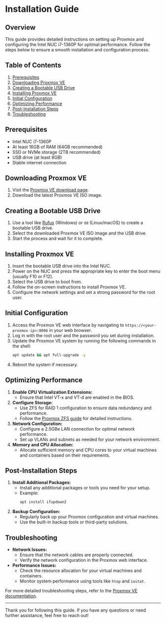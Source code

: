 # Installation Guide

## Overview

This guide provides detailed instructions on setting up Proxmox and configuring the Intel NUC i7-1360P for optimal performance. Follow the steps below to ensure a smooth installation and configuration process.

## Table of Contents

1. [Prerequisites](#prerequisites)
2. [Downloading Proxmox VE](#downloading-proxmox-ve)
3. [Creating a Bootable USB Drive](#creating-a-bootable-usb-drive)
4. [Installing Proxmox VE](#installing-proxmox-ve)
5. [Initial Configuration](#initial-configuration)
6. [Optimizing Performance](#optimizing-performance)
7. [Post-Installation Steps](#post-installation-steps)
8. [Troubleshooting](#troubleshooting)

## Prerequisites

- Intel NUC i7-1360P
- At least 16GB of RAM (64GB recommended)
- SSD or NVMe storage (2TB recommended)
- USB drive (at least 8GB)
- Stable internet connection

## Downloading Proxmox VE

1. Visit the [Proxmox VE download page](https://www.proxmox.com/en/downloads).
2. Download the latest Proxmox VE ISO image.

## Creating a Bootable USB Drive

1. Use a tool like [Rufus](https://rufus.ie/) (Windows) or `dd` (Linux/macOS) to create a bootable USB drive.
2. Select the downloaded Proxmox VE ISO image and the USB drive.
3. Start the process and wait for it to complete.

## Installing Proxmox VE

1. Insert the bootable USB drive into the Intel NUC.
2. Power on the NUC and press the appropriate key to enter the boot menu (usually F10 or F12).
3. Select the USB drive to boot from.
4. Follow the on-screen instructions to install Proxmox VE.
5. Configure the network settings and set a strong password for the root user.

## Initial Configuration

1. Access the Proxmox VE web interface by navigating to `https://<your-proxmox-ip>:8006` in your web browser.
2. Log in with the root user and the password you set during installation.
3. Update the Proxmox VE system by running the following commands in the shell:
   ```sh
   apt update && apt full-upgrade -y
   ```
4. Reboot the system if necessary.

## Optimizing Performance

1. **Enable CPU Virtualization Extensions:**
   - Ensure that Intel VT-x and VT-d are enabled in the BIOS.
2. **Configure Storage:**
   - Use ZFS for RAID 1 configuration to ensure data redundancy and performance.
   - Follow the [Proxmox ZFS guide](https://pve.proxmox.com/wiki/ZFS_on_Linux) for detailed instructions.
3. **Network Configuration:**
   - Configure a 2.5GBe LAN connection for optimal network performance.
   - Set up VLANs and subnets as needed for your network environment.
4. **Memory and CPU Allocation:**
   - Allocate sufficient memory and CPU cores to your virtual machines and containers based on their requirements.

## Post-Installation Steps

1. **Install Additional Packages:**
   - Install any additional packages or tools you need for your setup.
   - Example:
     ```sh
     apt install ifupdown2
     ```
2. **Backup Configuration:**
   - Regularly back up your Proxmox configuration and virtual machines.
   - Use the built-in backup tools or third-party solutions.

## Troubleshooting

- **Network Issues:**
  - Ensure that the network cables are properly connected.
  - Verify the network configuration in the Proxmox web interface.
- **Performance Issues:**
  - Check the resource allocation for your virtual machines and containers.
  - Monitor system performance using tools like `htop` and `iostat`.

For more detailed troubleshooting steps, refer to the [Proxmox VE documentation](https://pve.proxmox.com/wiki/Main_Page).

---

Thank you for following this guide. If you have any questions or need further assistance, feel free to reach out!
